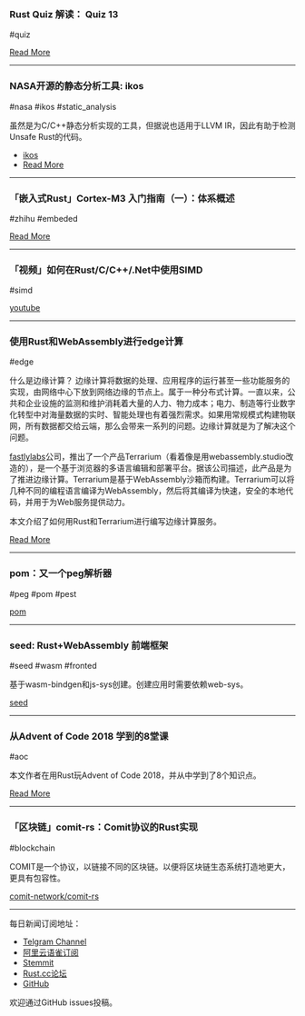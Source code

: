 ### Rust Quiz 解读： Quiz 13

#quiz

[Read More](https://zhuanlan.zhihu.com/p/52189029)

---

### NASA开源的静态分析工具: ikos

#nasa #ikos #static_analysis

虽然是为C/C++静态分析实现的工具，但据说也适用于LLVM IR，因此有助于检测Unsafe Rust的代码。

- [ikos](https://github.com/NASA-SW-VnV/ikos)
- [Read More](https://www.reddit.com/r/rust/comments/a5kyz9/ikos_21_an_open_source_static_analyzer_from_nasa/)

---

### 「嵌入式Rust」Cortex-M3 入门指南（一）：体系概述

#zhihu #embeded

[Read More](https://zhuanlan.zhihu.com/p/52235675)

---

### 「视频」如何在Rust/C/C++/.Net中使用SIMD

#simd

[youtube](https://www.youtube.com/watch?v=4Gs_CA_vm3o)

---

### 使用Rust和WebAssembly进行edge计算

#edge

什么是边缘计算？ 边缘计算将数据的处理、应用程序的运行甚至一些功能服务的实现，由网络中心下放到网络边缘的节点上。属于一种分布式计算。一直以来，公共和企业设施的监测和维护消耗着大量的人力、物力成本；电力、制造等行业数字化转型中对海量数据的实时、智能处理也有着强烈需求。如果用常规模式构建物联网，所有数据都交给云端，那么会带来一系列的问题。边缘计算就是为了解决这个问题。

[fastlylabs](https://www.fastlylabs.com/)公司，推出了一个产品Terrarium（看着像是用webassembly.studio改造的），是一个基于浏览器的多语言编辑和部署平台。据该公司描述，此产品是为了推进边缘计算。Terrarium是基于WebAssembly沙箱而构建。Terrarium可以将几种不同的编程语言编译为WebAssembly，然后将其编译为快速，安全的本地代码，并用于为Web服务提供动力。

本文介绍了如何用Rust和Terrarium进行编写边缘计算服务。

[Read More](https://www.fastly.com/blog/edge-programming-rust-web-assembly)

---

### pom：又一个peg解析器

#peg #pom #pest

[pom](https://github.com/J-F-Liu/pom)

---

### seed: Rust+WebAssembly 前端框架

#seed #wasm #fronted

基于wasm-bindgen和js-sys创建。创建应用时需要依赖web-sys。

[seed](https://github.com/David-OConnor/seed)

---

### 从Advent of Code 2018 学到的8堂课

#aoc

本文作者在用Rust玩Advent of Code 2018，并从中学到了8个知识点。

[Read More](https://sts10.github.io/2018/12/02/lessons-from-first-two-days-of-advent-of-code-2018.html)

---

### 「区块链」comit-rs：Comit协议的Rust实现

#blockchain

COMIT是一个协议，以链接不同的区块链。以便将区块链生态系统打造地更大，更具有包容性。

[comit-network/comit-rs](https://github.com/comit-network/comit-rs)

---

每日新闻订阅地址：

- [Telgram Channel](https://t.me/rust_daily_news )
- [阿里云语雀订阅](https://www.yuque.com/chaosbot/rustnews)
- [Stemmit](https://steemit.com/@blackanger)
- [Rust.cc论坛](https://rust.cc)
- [GitHub](https://github.com/RustStudy/rust_daily_news)

欢迎通过GitHub issues投稿。